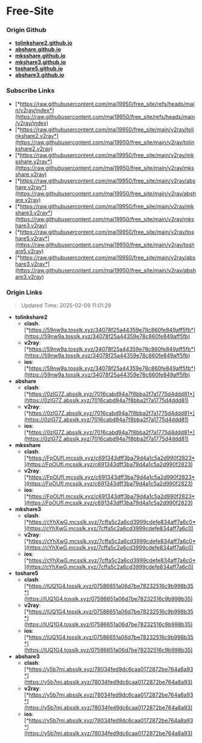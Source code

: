 # Free-Site

### Origin Github

- [**tolinkshare2.github.io**](https://github.com/tolinkshare2/tolinkshare2.github.io)
- [**abshare.github.io**](https://github.com/abshare/abshare.github.io)
- [**mksshare.github.io**](https://github.com/mksshare/mksshare.github.io)
- [**mkshare3.github.io**](https://github.com/mkshare3/mkshare3.github.io)
- [**toshare5.github.io**](https://github.com/toshare5/toshare5.github.io)
- [**abshare3.github.io**](https://github.com/abshare3/abshare3.github.io)

### Subscribe Links

- [*https://raw.githubusercontent.com/mai19950/free_site/refs/heads/main/v2ray/index*](https://raw.githubusercontent.com/mai19950/free_site/refs/heads/main/v2ray/index)
- [*https://raw.githubusercontent.com/mai19950/free_site/main/v2ray/tolinkshare2.v2ray*](https://raw.githubusercontent.com/mai19950/free_site/main/v2ray/tolinkshare2.v2ray)
- [*https://raw.githubusercontent.com/mai19950/free_site/main/v2ray/mksshare.v2ray*](https://raw.githubusercontent.com/mai19950/free_site/main/v2ray/mksshare.v2ray)
- [*https://raw.githubusercontent.com/mai19950/free_site/main/v2ray/abshare.v2ray*](https://raw.githubusercontent.com/mai19950/free_site/main/v2ray/abshare.v2ray)
- [*https://raw.githubusercontent.com/mai19950/free_site/main/v2ray/mkshare3.v2ray*](https://raw.githubusercontent.com/mai19950/free_site/main/v2ray/mkshare3.v2ray)
- [*https://raw.githubusercontent.com/mai19950/free_site/main/v2ray/toshare5.v2ray*](https://raw.githubusercontent.com/mai19950/free_site/main/v2ray/toshare5.v2ray)
- [*https://raw.githubusercontent.com/mai19950/free_site/main/v2ray/abshare3.v2ray*](https://raw.githubusercontent.com/mai19950/free_site/main/v2ray/abshare3.v2ray)

### Origin Links

> Updated Time: 2025-02-09 11:01:29

- **tolinkshare2**
  - **clash**: [*https://59nw9a.tosslk.xyz/34078f25a44359e78c860fe849aff5fb*](https://59nw9a.tosslk.xyz/34078f25a44359e78c860fe849aff5fb)
  - **v2ray**: [*https://59nw9a.tosslk.xyz/34078f25a44359e78c860fe849aff5fb*](https://59nw9a.tosslk.xyz/34078f25a44359e78c860fe849aff5fb)
  - **ios**: [*https://59nw9a.tosslk.xyz/34078f25a44359e78c860fe849aff5fb*](https://59nw9a.tosslk.xyz/34078f25a44359e78c860fe849aff5fb)
- **abshare**
  - **clash**: [*https://0zlG7Z.absslk.xyz/7016cabd94a7f8bba2f7a1775d4ddd81*](https://0zlG7Z.absslk.xyz/7016cabd94a7f8bba2f7a1775d4ddd81)
  - **v2ray**: [*https://0zlG7Z.absslk.xyz/7016cabd94a7f8bba2f7a1775d4ddd81*](https://0zlG7Z.absslk.xyz/7016cabd94a7f8bba2f7a1775d4ddd81)
  - **ios**: [*https://0zlG7Z.absslk.xyz/7016cabd94a7f8bba2f7a1775d4ddd81*](https://0zlG7Z.absslk.xyz/7016cabd94a7f8bba2f7a1775d4ddd81)
- **mksshare**
  - **clash**: [*https://FpOUfI.mcsslk.xyz/c691343dff3ba79d4a1c5a2d990f2823*](https://FpOUfI.mcsslk.xyz/c691343dff3ba79d4a1c5a2d990f2823)
  - **v2ray**: [*https://FpOUfI.mcsslk.xyz/c691343dff3ba79d4a1c5a2d990f2823*](https://FpOUfI.mcsslk.xyz/c691343dff3ba79d4a1c5a2d990f2823)
  - **ios**: [*https://FpOUfI.mcsslk.xyz/c691343dff3ba79d4a1c5a2d990f2823*](https://FpOUfI.mcsslk.xyz/c691343dff3ba79d4a1c5a2d990f2823)
- **mkshare3**
  - **clash**: [*https://cYhXwG.mcsslk.xyz/7cffa5c2a6cd3999cdefe834aff7a6c0*](https://cYhXwG.mcsslk.xyz/7cffa5c2a6cd3999cdefe834aff7a6c0)
  - **v2ray**: [*https://cYhXwG.mcsslk.xyz/7cffa5c2a6cd3999cdefe834aff7a6c0*](https://cYhXwG.mcsslk.xyz/7cffa5c2a6cd3999cdefe834aff7a6c0)
  - **ios**: [*https://cYhXwG.mcsslk.xyz/7cffa5c2a6cd3999cdefe834aff7a6c0*](https://cYhXwG.mcsslk.xyz/7cffa5c2a6cd3999cdefe834aff7a6c0)
- **toshare5**
  - **clash**: [*https://lUQ1G4.tosslk.xyz/07586651a06d7be78232516c9b998b35*](https://lUQ1G4.tosslk.xyz/07586651a06d7be78232516c9b998b35)
  - **v2ray**: [*https://lUQ1G4.tosslk.xyz/07586651a06d7be78232516c9b998b35*](https://lUQ1G4.tosslk.xyz/07586651a06d7be78232516c9b998b35)
  - **ios**: [*https://lUQ1G4.tosslk.xyz/07586651a06d7be78232516c9b998b35*](https://lUQ1G4.tosslk.xyz/07586651a06d7be78232516c9b998b35)
- **abshare3**
  - **clash**: [*https://y5b7mj.absslk.xyz/78034fed9dc6caa0172872be764a8a93*](https://y5b7mj.absslk.xyz/78034fed9dc6caa0172872be764a8a93)
  - **v2ray**: [*https://y5b7mj.absslk.xyz/78034fed9dc6caa0172872be764a8a93*](https://y5b7mj.absslk.xyz/78034fed9dc6caa0172872be764a8a93)
  - **ios**: [*https://y5b7mj.absslk.xyz/78034fed9dc6caa0172872be764a8a93*](https://y5b7mj.absslk.xyz/78034fed9dc6caa0172872be764a8a93)
